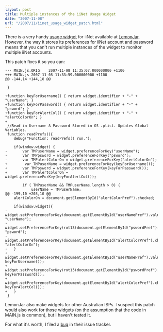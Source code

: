 ```yaml
---
layout: post
title: Multiple instances of the iiNet Usage Widget
date: "2007-11-08"
url: "/2007/11/iinet_usage_widget_patch.html"
---
```


There is a very handy [usage widget][1] for iiNet available at
[LemonJar][2]. However, the way it stores its preferences for iiNet
account and password means that you can't run multiple instances of
the widget to monitor multiple iiNet accounts.

This patch fixes it so you can:

    --- MAIN.js.ORIG    2007-11-08 11:35:07.000000000 +1100
    +++ MAIN.js 2007-11-08 11:33:59.000000000 +1100
    @@ -144,14 +144,18 @@
     
     }
     
    +function keyForUsername() { return widget.identifier + "-" + "userName"; }
    +function keyForPassword() { return widget.identifier + "-" + "psword"; }
    +function keyForAlertCol() { return widget.identifier + "-" + "alertColorOn"; }
    +
     //Read in Username & Password Stored in OS .plist. Updates Global Variables.
     function readPrefs(){
        debug("Function: readPrefs() run.");
     
        if(window.widget) { 
    -       var TMPuserName = widget.preferenceForKey("userName"); 
    -       var TMPpsword = widget.preferenceForKey("psword"); 
    -       var TMPalertColorOn = widget.preferenceForKey("alertColorOn"); 
    +        var TMPuserName = widget.preferenceForKey(keyForUsername()); 
    +       var TMPpsword = widget.preferenceForKey(keyForPassword()); 
    +       var TMPalertColorOn = widget.preferenceForKey(keyForAlertCol()); 
     
            if ( TMPuserName && TMPuserName.length > 0) { 
                userName = TMPuserName;
    @@ -199,10 +203,10 @@
        alertColorOn = document.getElementById("alertColorPref").checked;
     
        if(window.widget){  
    -       widget.setPreferenceForKey(document.getElementById("userNamePref").value, "userName");
    -       widget.setPreferenceForKey(rot13(document.getElementById("pswordPref").value), "psword");
    -       widget.setPreferenceForKey(document.getElementById("alertColorPref").checked, "alertColorOn");
    -   }   
    +      widget.setPreferenceForKey(document.getElementById("userNamePref").value, keyForUsername());
    +      widget.setPreferenceForKey(rot13(document.getElementById("pswordPref").value), keyForPassword());
    +      widget.setPreferenceForKey(document.getElementById("alertColorPref").checked, keyForAlertCol());
    +   }
     }

LemonJar also make widgets for other Australian ISPs. I suspect this
patch would also work for those widgets (on the assumption that the
code in MAIN.js is common), but I haven't tested it.

For what it's worth, I filed a [bug][3] in their issue tracker.

[1]: http://lemonjar.com/?p=products.widgets.iinet
[2]: http://lemonjar.com
[3]: http://bugs.lemonjar.com/1.1.0rc2/view.php?id=2 

